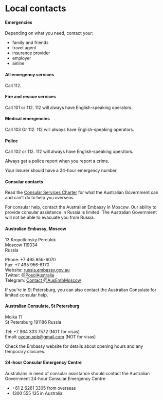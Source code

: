 # Local contacts

#### Emergencies

Depending on what you need, contact your:

* family and friends
* travel agent
* insurance provider
* employer
* airline

#### All emergency services

Call 112.

#### Fire and rescue services

Call 101 or 112. 112 will always have English-speaking operators.

#### Medical emergencies

Call 103 Or 112. 112 will always have English-speaking operators.

#### Police

Call 102 or 112. 112 will always have English-speaking operators.

Always get a police report when you report a crime.

Your insurer should have a 24-hour emergency number.

#### Consular contacts

Read the [Consular Services Charter](/consular-services/consular-services-charter "Consular Services Charter") for what the Australian Government can and can't do to help you overseas.

For consular help, contact the Australian Embassy in Moscow. Our ability to provide consular assistance in Russia is limited. The Australian Government will not be able to evacuate you from Russia.

#### Australian Embassy, Moscow

13 Kropotkinsky Pereulok  
Moscow 119034  
Russia  
  
Phone: +7 495 956-6070   
Fax: +7 495 956-6170   
Website: [russia.embassy.gov.au](http://russia.embassy.gov.au)  
Twitter: [@PosolAustralia](https://twitter.com/PosolAustralia)  
Telegram: [Contact @AusEmbMoscow](https://t.me/AusEmbMoscow)

If you're in St Petersburg, you can also contact the Australian Consulate for limited consular help.

#### Australian Consulate, St Petersburg

Moika 11  
St Petersburg 191186 Russia  
  
Tel: +7 964 333 7572 (NOT for visas)  
Email: [ozcon.spb@gmail.com](mailto:ozcon.spb@gmail.com) (NOT for visas)

Check the Embassy website for details about opening hours and any temporary closures.

#### 24-hour Consular Emergency Centre

Australians in need of consular assistance should contact the Australian Government 24-hour Consular Emergency Centre:

* +61 2 6261 3305 from overseas
* 1300 555 135 in Australia